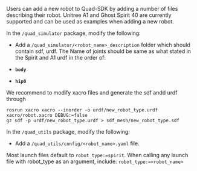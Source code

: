 Users can add a new robot to Quad-SDK by adding a number of files describing their robot. Unitree A1 and Ghost Spirit 40 are currently supported and can be used as examples when adding a new robot. 

In the `/quad_simulator` package, modify the following: 

- Add a `/quad_simulator/<robot_name>_description` folder which should contain sdf, urdf. The Name of joints should be same as what stated in the Spirit and A1 urdf in the order of:

- **`body`**
- **`hip0`**

We recommend to modify xacro files and generate the sdf andd urdf through
```
rosrun xacro xacro --inorder -o urdf/new_robot_type.urdf xacro/robot.xacro DEBUG:=false
gz sdf -p urdf/new_robot_type.urdf > sdf_mesh/new_robot_type.sdf
```

In the `/quad_utils` package, modify the following:

- Add a `/quad_utils/config/<robot_name>.yaml` file. 

Most launch files default to `robot_type:=spirit`. When calling any launch file with robot_type as an argument, include: `robot_type:=<robot_name>`

